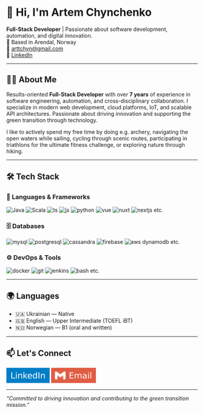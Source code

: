 # 👋 Hi, I'm Artem Chynchenko

**Full-Stack Developer** | Passionate about software development, automation, and digital innovation.  
📍 Based in Arendal, Norway  
📧 [arttchyn@gmail.com](mailto:arttchyn@gmail.com)  
🔗 [LinkedIn](https://linkedin.com/in/artchyn)

---

## 🧑‍💻 About Me

Results-oriented **Full-Stack Developer** with over **7 years** of experience in software engineering, automation, and cross-disciplinary collaboration. I specialize in modern web development, cloud platforms, IoT, and scalable API architectures. Passionate about driving innovation and supporting the green transition through technology.

I like to actively spend my free time by doing e.g. archery, navigating the open waters while sailing, cycling through scenic routes, participating in triathlons for the ultimate fitness challenge, or exploring nature through hiking. 

---


## 🛠️ Tech Stack

### 🚀 Languages & Frameworks

![Java](https://skillicons.dev/icons?i=java)
![Scala](https://skillicons.dev/icons?i=scala)
![ts](https://skillicons.dev/icons?i=ts)
![js](https://skillicons.dev/icons?i=js)
![python](https://skillicons.dev/icons?i=python)
![vue](https://skillicons.dev/icons?i=vue)
![nuxt](https://skillicons.dev/icons?i=nuxtjs)
![nextjs](https://skillicons.dev/icons?i=nextjs)
etc.

### 🗄️ Databases

![mysql](https://skillicons.dev/icons?i=mysql)
![postgresql](https://skillicons.dev/icons?i=postgresql)
![cassandra](https://skillicons.dev/icons?i=cassandra)
![firebase](https://skillicons.dev/icons?i=firebase)
![aws dynamodb](https://skillicons.dev/icons?i=dynamodb)
etc.

### ⚙️ DevOps & Tools

![docker](https://skillicons.dev/icons?i=docker)
![git](https://skillicons.dev/icons?i=git)
![jenkins](https://skillicons.dev/icons?i=jenkins)
![bash](https://skillicons.dev/icons?i=bash)
etc.

---

## 🌍 Languages

- 🇺🇦 Ukrainian — Native  
- 🇬🇧 English — Upper Intermediate (TOEFL iBT)  
- 🇳🇴 Norwegian — B1 (oral and written)

---

## 📫 Let's Connect

[![LinkedIn](https://raw.githubusercontent.com/artchyn/artchyn.github.io/refs/heads/main/LinkedIn.svg)](https://linkedin.com/in/artchyn) [![Email](https://raw.githubusercontent.com/artchyn/artchyn.github.io/refs/heads/main/Email.svg)](mailto:arttchyn@gmail.com)

---

_“Committed to driving innovation and contributing to the green transition mission.”_
